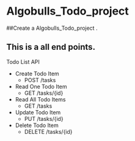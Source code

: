 # Algobulls_Todo_project
##Create a  Algobulls_Todo_project .

## This is a all end points.

Todo List API
- Create Todo Item
  - POST /tasks
- Read One Todo Item
  - GET /tasks/{id}
- Read All Todo Items
  - GET /tasks
- Update Todo Item
  - PUT /tasks/{id}
- Delete Todo Item
  - DELETE /tasks/{id}

